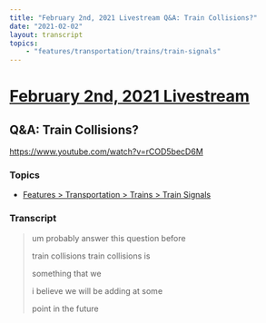 ```yaml
---
title: "February 2nd, 2021 Livestream Q&A: Train Collisions?"
date: "2021-02-02"
layout: transcript
topics:
    - "features/transportation/trains/train-signals"
---
```

# [February 2nd, 2021 Livestream](../2021-02-02.md)
## Q&A: Train Collisions?
https://www.youtube.com/watch?v=rCOD5becD6M

### Topics
* [Features > Transportation > Trains > Train Signals](../topics/features/transportation/trains/train-signals.md)

### Transcript

> um probably answer this question before
>
> train collisions train collisions is
>
> something that we
>
> i believe we will be adding at some
>
> point in the future
>
